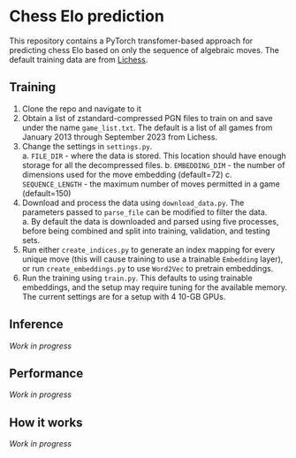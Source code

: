 # Chess Elo prediction
This repository contains a PyTorch transfomer-based approach for predicting chess Elo based on only the sequence of algebraic moves. The default training data are from [Lichess](https://database.lichess.org/).

## Training
1. Clone the repo and navigate to it
2. Obtain a list of zstandard-compressed PGN files to train on and save under the name `game_list.txt`. The default is a list of all games from January 2013 through September 2023 from Lichess.
3. Change the settings in `settings.py`.  
    a. `FILE_DIR` - where the data is stored. This location should have enough storage for all the decompressed files.
    b. `EMBEDDING_DIM` - the number of dimensions used for the move embedding (default=72)
    c. `SEQUENCE_LENGTH` - the maximum number of moves permitted in a game (default=150)
4. Download and process the data using `download_data.py`. The parameters passed to `parse_file` can be modified to filter the data.  
    a. By default the data is downloaded and parsed using five processes, before being combined and split into training, validation, and testing sets.
5. Run either `create_indices.py` to generate an index mapping for every unique move (this will cause training to use a trainable `Embedding` layer), or run `create_embeddings.py` to use `Word2Vec` to pretrain embeddings.
6. Run the training using `train.py`. This defaults to using trainable embeddings, and the setup may require tuning for the available memory. The current settings are for a setup with 4 10-GB GPUs.

## Inference
*Work in progress*

## Performance
*Work in progress*

## How it works
*Work in progress*